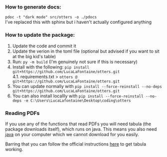 ### How to generate docs:

`pdoc -t "dark mode" src/otters -o ./pdocs`  
I've replaced this with sphinx but i haven't actually configured anything

### How to update the package:

1. Update the code and commit it
2. Update the verion in the toml file (optional but advised if you want to sit at the big kid's table)
3. Run: `py -m build` (I'm genuinely not sure if this is necessary)
4. Install with the following: `pip install git+https://github.com/LucaLaFontaine/otters.git`  
    4.1. requirements.txt > `otters @ git+https://github.com/LucaLaFontaine/otters.git`
5. You can update normally with `pip install --force-reinstall --no-deps git+https://github.com/LucaLaFontaine/otters.git`  
6. You can also install locallly with `pip install --force-reinstall --no-deps -e C:\Users\LucaLafontaine\Desktop\coding\otters`

### Reading PDFs
If you use any of the functions that read PDFs you will need tabula (the package downloads itself), which runs on java. This means you also need [java](https://www.java.com/en/download/manual.jsp) on your computer which we cannot download for you easily.  

Barring that you can follow the official instructions [here](!https://tabula-py.readthedocs.io/en/latest/getting_started.html) to get tabula working.